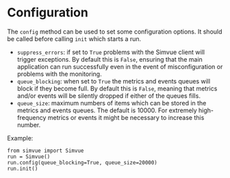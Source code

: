# Configuration

The `config` method can be used to set some configuration options. It should be called before calling `init` which starts a run.

* `suppress_errors`: if set to `True` problems with the Simvue client will trigger exceptions. By default this is `False`, ensuring that the main application can run successfully even in the event of misconfiguration or problems with the monitoring.
* `queue_blocking`: when set to `True` the metrics and events queues will block if they become full. By default this is `False`, meaning that metrics and/or events will be silently dropped if either of the queues fills.
* `queue_size`: maximum numbers of items which can be stored in the metrics and events queues. The default is 10000. For extremely high-frequency metrics or events it might be necessary to increase this number.

Example:
```
from simvue import Simvue
run = Simvue()
run.config(queue_blocking=True, queue_size=20000)
run.init()
```
